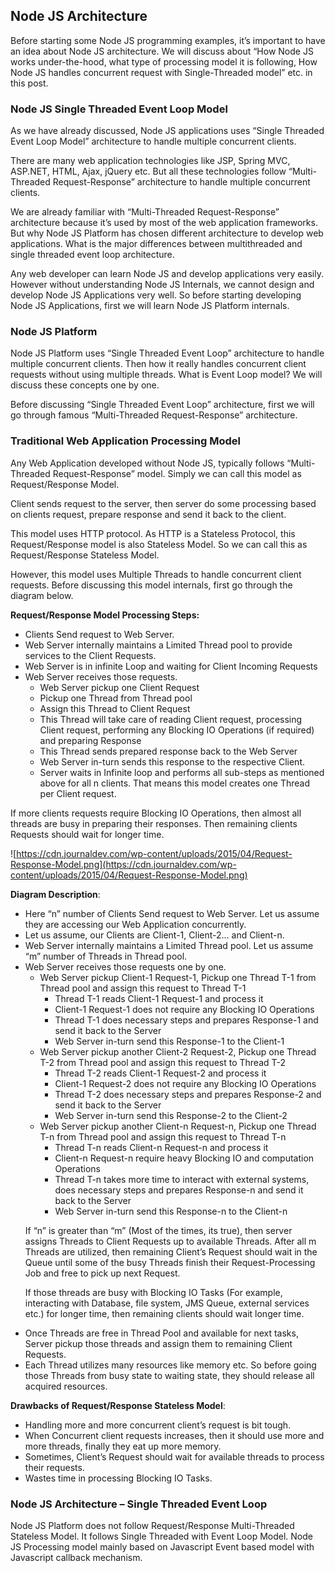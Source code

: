 ## Node JS Architecture

Before starting some Node JS programming examples, it’s important to have an idea about Node JS architecture. We will discuss about “How Node JS works under-the-hood, what type of processing model it is following, How Node JS handles concurrent request with Single-Threaded model” etc. in this post.

### Node JS Single Threaded Event Loop Model

As we have already discussed, Node JS applications uses “Single Threaded Event Loop Model” architecture to handle multiple concurrent clients.

There are many web application technologies like JSP, Spring MVC, ASP.NET, HTML, Ajax, jQuery etc. But all these technologies follow “Multi-Threaded Request-Response” architecture to handle multiple concurrent clients.

We are already familiar with “Multi-Threaded Request-Response” architecture because it’s used by most of the web application frameworks. But why Node JS Platform has chosen different architecture to develop web applications. What is the major differences between multithreaded and single threaded event loop architecture.

Any web developer can learn Node JS and develop applications very easily. However without understanding Node JS Internals, we cannot design and develop Node JS Applications very well. So before starting developing Node JS Applications, first we will learn Node JS Platform internals.

### Node JS Platform

Node JS Platform uses “Single Threaded Event Loop” architecture to handle multiple concurrent clients. Then how it really handles concurrent client requests without using multiple threads. What is Event Loop model? We will discuss these concepts one by one.

Before discussing “Single Threaded Event Loop” architecture, first we will go through famous “Multi-Threaded Request-Response” architecture.

### Traditional Web Application Processing Model

Any Web Application developed without Node JS, typically follows “Multi-Threaded Request-Response” model. Simply we can call this model as Request/Response Model.


Client sends request to the server, then server do some processing based on clients request, prepare response and send it back to the client.

This model uses HTTP protocol. As HTTP is a Stateless Protocol, this Request/Response model is also Stateless Model. So we can call this as Request/Response Stateless Model.

However, this model uses Multiple Threads to handle concurrent client requests. Before discussing this model internals, first go through the diagram below.

**Request/Response Model Processing Steps:**

* Clients Send request to Web Server.
* Web Server internally maintains a Limited Thread pool to provide services to the Client Requests.
* Web Server is in infinite Loop and waiting for Client Incoming Requests
* Web Server receives those requests.
  * Web Server pickup one Client Request
  * Pickup one Thread from Thread pool
  * Assign this Thread to Client Request
  * This Thread will take care of reading Client request, processing Client request, performing any Blocking IO Operations (if required) and preparing Response
  * This Thread sends prepared response back to the Web Server
  * Web Server in-turn sends this response to the respective Client.
  * Server waits in Infinite loop and performs all sub-steps as mentioned above for all n clients. That means this model creates one Thread per Client request.

If more clients requests require Blocking IO Operations, then almost all threads are busy in preparing their responses. Then remaining clients Requests should wait for longer time.

![https://cdn.journaldev.com/wp-content/uploads/2015/04/Request-Response-Model.png](https://cdn.journaldev.com/wp-content/uploads/2015/04/Request-Response-Model.png)

<p><strong>Diagram Description</strong>:</p>
                                <ul>
                                    <li>Here &#8220;n&#8221; number of Clients Send request to Web Server. Let us assume they are accessing our Web Application concurrently.</li>
                                    <li>Let us assume, our Clients are Client-1, Client-2… and Client-n.</li>
                                    <li>Web Server internally maintains a Limited Thread pool. Let us assume &#8220;m&#8221; number of Threads in Thread pool.</li>
                                    <li>Web Server receives those requests one by one.
                                        <ul>
                                            <li>Web Server pickup Client-1 Request-1, Pickup one Thread T-1 from Thread pool and assign this request to Thread T-1
                                                <ul>
                                                    <li>Thread T-1 reads Client-1 Request-1 and process it</li>
                                                    <li>Client-1 Request-1 does not require any Blocking IO Operations</li>
                                                    <li>Thread T-1 does necessary steps and prepares Response-1 and send it back to the Server</li>
                                                    <li>Web Server in-turn send this Response-1 to the Client-1</li>
                                                </ul>
                                        </ul>
                                        <ul>
                                            <li>Web Server pickup another Client-2 Request-2, Pickup one Thread T-2 from Thread pool and assign this request to Thread T-2
                                                <ul>
                                                    <li>Thread T-2 reads Client-1 Request-2 and process it</li>
                                                    <li>Client-1 Request-2 does not require any Blocking IO Operations</li>
                                                    <li>Thread T-2 does necessary steps and prepares Response-2 and send it back to the Server</li>
                                                    <li>Web Server in-turn send this Response-2 to the Client-2</li>
                                                </ul>
                                        </ul>
                                        <ul>
                                            <li>Web Server pickup another Client-n Request-n, Pickup one Thread T-n from Thread pool and assign this request to Thread T-n
                                                <ul>
                                                    <li>Thread T-n reads Client-n Request-n and process it</li>
                                                    <li>Client-n Request-n require heavy Blocking IO and computation Operations</li>
                                                    <li>Thread T-n takes more time to interact with external systems, does necessary steps and prepares Response-n and send it back to the Server</li>
                                                    <li>Web Server in-turn send this Response-n to the Client-n</li>
                                                </ul>
                                        </ul>
                                        <p>If &#8220;n&#8221; is greater than &#8220;m&#8221; (Most of the times, its true), then server assigns Threads to Client Requests up to available Threads. After all m Threads are utilized, then remaining Client’s Request should wait in the Queue until some of the busy Threads finish their Request-Processing Job and free to pick up next Request.</p>
                                        <p>If those threads are busy with Blocking IO Tasks (For example, interacting with Database, file system, JMS Queue, external services etc.) for longer time, then remaining clients should wait longer time.</li>
                                            <li>Once Threads are free in Thread Pool and available for next tasks, Server pickup those threads and assign them to remaining Client Requests.</li>
                                            <li>Each Thread utilizes many resources like memory etc. So before going those Threads from busy state to waiting state, they should release all acquired resources.</li>
                                </ul>
                                <p><strong>Drawbacks of Request/Response Stateless Model</strong>:</p>
                                <ul>
                                    <li>Handling more and more concurrent client’s request is bit tough.</li>
                                    <li>When Concurrent client requests increases, then it should use more and more threads, finally they eat up more memory.</li>
                                    <li>Sometimes, Client’s Request should wait for available threads to process their requests.</li>
                                    <li>Wastes time in processing Blocking IO Tasks.</li>
                                </ul>
                                <h3>Node JS Architecture &#8211; Single Threaded Event Loop</h3>
                                <p>Node JS Platform does not follow Request/Response Multi-Threaded Stateless Model. It follows Single Threaded with Event Loop Model. Node JS Processing model mainly based on Javascript Event based model with Javascript callback mechanism.</p>


